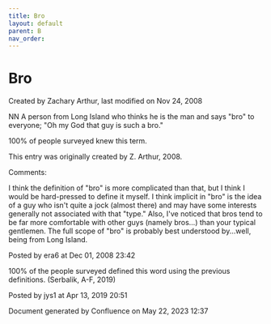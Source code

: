 ```yaml
---
title: Bro
layout: default
parent: B
nav_order:
---
```


# Bro

Created by  Zachary Arthur, last modified on Nov 24, 2008

NN A person from Long Island who thinks he is the man and says &quot;bro&quot; to everyone; &quot;Oh my God that guy is such a bro.&quot;

100% of people surveyed knew this term.

This entry was originally created by Z. Arthur, 2008.

Comments:

I think the definition of &quot;bro&quot; is more complicated than that, but I think I would be hard-pressed to define it myself. I think implicit in &quot;bro&quot; is the idea of a guy who isn't quite a jock (almost there) and may have some interests generally not associated with that &quot;type.&quot; Also, I've noticed that bros tend to be far more comfortable with other guys (namely bros...) than your typical gentlemen. The full scope of &quot;bro&quot; is probably best understood by...well, being from Long Island.

Posted by era6 at Dec 01, 2008 23:42

100% of the people surveyed defined this word using the previous definitions. (Serbalik, A-F, 2019)

Posted by jys1 at Apr 13, 2019 20:51

Document generated by Confluence on May 22, 2023 12:37


